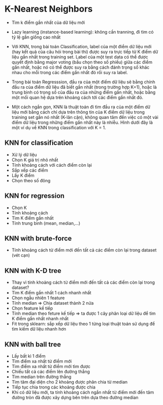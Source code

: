 # K-Nearest Neighbors

- Tìm k điểm gần nhất của dữ liệu mới
- Lazy learning (instance-based learning): không cần tranning, đi tìm có tỷ lệ gần giống cao nhất
- Với KNN, trong bài toán Classification, label của một điểm dữ liệu mới (hay kết quả của câu hỏi trong bài thi) được suy ra trực tiếp từ K điểm dữ liệu gần nhất trong training set. Label của một test data có thể được quyết định bằng major voting (bầu chọn theo số phiếu) giữa các điểm gần nhất, hoặc nó có thể được suy ra bằng cách đánh trọng số khác nhau cho mỗi trong các điểm gần nhất đó rồi suy ra label.

- Trong bài toán Regresssion, đầu ra của một điểm dữ liệu sẽ bằng chính đầu ra của điểm dữ liệu đã biết gần nhất (trong trường hợp K=1), hoặc là trung bình có trọng số của đầu ra của những điểm gần nhất, hoặc bằng một mối quan hệ dựa trên khoảng cách tới các điểm gần nhất đó.

- Một cách ngắn gọn, KNN là thuật toán đi tìm đầu ra của một điểm dữ liệu mới bằng cách chỉ dựa trên thông tin của K điểm dữ liệu trong training set gần nó nhất (K-lân cận), không quan tâm đến việc có một vài điểm dữ liệu trong những điểm gần nhất này là nhiễu. Hình dưới đây là một ví dụ về KNN trong classification với K = 1.

## KNN for classification

- Xử lý dữ liệu
- Chọn K giá trị nhỏ nhất
- Tính khoảng cách với cách điểm còn lại
- Sắp xếp các điểm
- Lấy K điểm
- Chọn theo số đông

## KNN for regression

- Chọn K
- Tính khoảng cách
- Tìm K điểm gần nhất
- Tính trung bình (mean, median,...)

## KNN with brute-force

- Tính khoảng cách từ điểm mới đến tất cả các điểm còn lại trong dataset (vét cạn)

## KNN with K-D tree

- Thay vì tính khoảng cách từ điểm mới đến tất cả các điểm còn lại trong dataset?
- Tìm K điểm gần nhất 1 cách nhanh nhất
- Chọn ngẫu nhiên 1 feature
- Tính median => Chia dataset thành 2 nửa
- Chọn feature kế tiếp
- Tính median theo feture kế tiếp => ta được 1 cây phân loại dữ liệu để tìm K điểm gần nhất nhanh nhất
- Fit trong sklearn: sắp xếp dữ liệu theo 1 từng loại thuật toán sử dụng để tìm kiếm dữ liệu nhanh hơn

## KNN with ball tree

- Lấy bất kì 1 điểm
- Tìm điểm xa nhất từ điểm mới
- Tìm điểm xa nhất từ điểm mới tìm được
- Chiếu tất cả các điểm lên đường thẳng
- Tìm median trên đường thẳng
- Tìm tâm đại diện cho 2 khoảng được phân chia từ median
- Tiếp tục chia trong các khoảng được chia
- Khi có dữ liệu mới, ta tính khoảng cách ngắn nhất từ điểm mới đến tâm đường tròn đã được xây dựng bên trên dựa theo đường median
